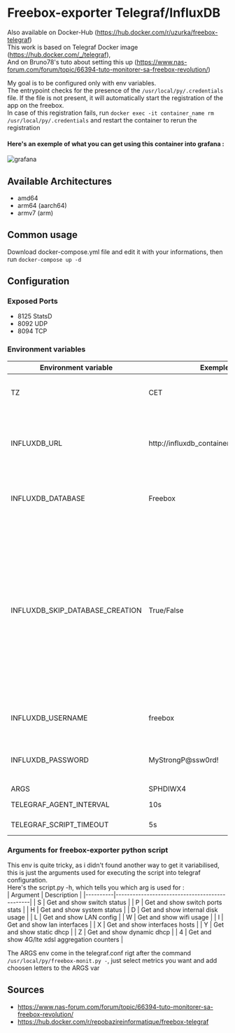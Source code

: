 # Freebox-exporter Telegraf/InfluxDB
Also available on Docker-Hub (https://hub.docker.com/r/uzurka/freebox-telegraf)  
This work is based on Telegraf Docker image (https://hub.docker.com/_/telegraf),  
And on Bruno78's tuto about setting this up (https://www.nas-forum.com/forum/topic/66394-tuto-monitorer-sa-freebox-revolution/)

My goal is to be configured only with env variables.  
The entrypoint checks for the presence of the ``/usr/local/py/.credentials`` file. If the file is not present, it will automatically start the registration of the app on the freebox.  
In case of this registration fails, run ``docker exec -it container_name rm /usr/local/py/.credentials`` and restart the container to rerun the registration

#### Here's an exemple of what you can get using this container into grafana : 
![grafana](https://download.uzurka.fr/graf.png)

## Available Architectures
- amd64
- arm64 (aarch64)
- armv7 (arm)

## Common usage
Download docker-compose.yml file and edit it with your informations, then run ``docker-compose up -d``

## Configuration

### Exposed Ports

- 8125 StatsD
- 8092 UDP
- 8094 TCP  

### Environment variables
| Environment variable            | Exemple                                 | Usage                                                                                                                                                                                 |
|---------------------------------|-----------------------------------------|---------------------------------------------------------------------------------------------------------------------------------------------------------------------------------------|
| TZ                              | CET                                     | Set your TimeZone into the container                                                                                                                                                  |
| INFLUXDB_URL                    | http://influxdb_container_hostname:port | Set the InfluxDB URL so the container can write metrics into it                                                                                                                       |
| INFLUXDB_DATABASE               | Freebox                                 | The name of the database Telegraf will write on                                                                                                                                       |
| INFLUXDB_SKIP_DATABASE_CREATION | True/False                              | True : The database will not attempt to be created by the telegraf container False : The database will be created by the telegraf container, using USERNAME & PASSWORD provided below |
| INFLUXDB_USERNAME               | freebox                                 | Username for the InfluxDB database                                                                                                                                                    |
| INFLUXDB_PASSWORD               | MyStrongP@ssw0rd!                       | Password used for the InfluxDB database                                                                                                                                               |
| ARGS                            | SPHDIWX4                                | See below                                                                                                                                                                             |
| TELEGRAF_AGENT_INTERVAL                            | 10s                                |defaults to 10s|
| TELEGRAF_SCRIPT_TIMEOUT                            | 5s                                |defaults to 5s|
### Arguments for freebox-exporter python script
This env is quite tricky, as i didn't found another way to get it variabilised, this is just the arguments used for executing the script into telegraf configuration.  
Here's the script.py -h, which tells you which arg is used for :  
| Argument | Description                                   |
|----------|-----------------------------------------------|
| S        | Get and show switch status                    |
| P        | Get and show switch ports stats               |
| H        | Get and show system status                    |
| D        | Get and show internal disk usage              |
| L        | Get and show LAN config                       |
| W        | Get and show wifi usage                       |
| I        | Get and show lan interfaces                   |
| X        | Get and show interfaces hosts                 |
| Y        | Get and show static dhcp                      |
| Z        | Get and show dynamic dhcp                     |
| 4        | Get and show 4G/lte xdsl aggregation counters |

The ARGS env come in the telegraf.conf rigt after the command ``/usr/local/py/freebox-monit.py -``, just select metrics you want and add choosen letters to the ARGS var
## Sources
- https://www.nas-forum.com/forum/topic/66394-tuto-monitorer-sa-freebox-revolution/
- https://hub.docker.com/r/repobazireinformatique/freebox-telegraf

